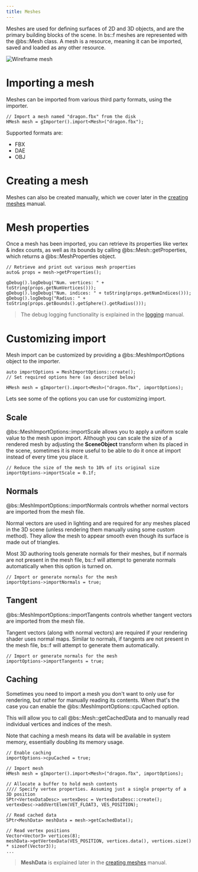 ```yaml
---
title: Meshes
---
```


Meshes are used for defining surfaces of 2D and 3D objects, and are the primary building blocks of the scene. In bs::f meshes are represented with the @bs::Mesh class. A mesh is a resource, meaning it can be imported, saved and loaded as any other resource.

![Wireframe mesh](../../Images/DragonWireframe.png) 

# Importing a mesh
Meshes can be imported from various third party formats, using the importer.

~~~~~~~~~~~~~{.cpp}
// Import a mesh named "dragon.fbx" from the disk
HMesh mesh = gImporter().import<Mesh>("dragon.fbx");
~~~~~~~~~~~~~

Supported formats are:
 - FBX
 - DAE
 - OBJ
 
# Creating a mesh
Meshes can also be created manually, which we cover later in the [creating meshes](../Advanced_Rendering/creatingMeshes) manual.
 
# Mesh properties
Once a mesh has been imported, you can retrieve its properties like vertex & index counts, as well as its bounds by calling @bs::Mesh::getProperties, which returns a @bs::MeshProperties object.

~~~~~~~~~~~~~{.cpp}
// Retrieve and print out various mesh properties
auto& props = mesh->getProperties();

gDebug().logDebug("Num. vertices: " + toString(props.getNumVertices()));
gDebug().logDebug("Num. indices: " + toString(props.getNumIndices()));
gDebug().logDebug("Radius: " + toString(props.getBounds().getSphere().getRadius()));
~~~~~~~~~~~~~

> The debug logging functionality is explained in the [logging](../Utilities/logging) manual.

# Customizing import
Mesh import can be customized by providing a @bs::MeshImportOptions object to the importer.

~~~~~~~~~~~~~{.cpp}
auto importOptions = MeshImportOptions::create();
// Set required options here (as described below)

HMesh mesh = gImporter().import<Mesh>("dragon.fbx", importOptions);
~~~~~~~~~~~~~

Lets see some of the options you can use for customizing import.

## Scale
@bs::MeshImportOptions::importScale allows you to apply a uniform scale value to the mesh upon import. Although you can scale the size of a rendered mesh by adjusting the **SceneObject** transform when its placed in the scene, sometimes it is more useful to be able to do it once at import instead of every time you place it.

~~~~~~~~~~~~~{.cpp}
// Reduce the size of the mesh to 10% of its original size
importOptions->importScale = 0.1f;
~~~~~~~~~~~~~

## Normals
@bs::MeshImportOptions::importNormals controls whether normal vectors are imported from the mesh file. 

Normal vectors are used in lighting and are required for any meshes placed in the 3D scene (unless rendering them manually using some custom method). They allow the mesh to appear smooth even though its surface is made out of triangles.

Most 3D authoring tools generate normals for their meshes, but if normals are not present in the mesh file, bs::f will attempt to generate normals automatically when this option is turned on.

~~~~~~~~~~~~~{.cpp}
// Import or generate normals for the mesh
importOptions->importNormals = true;
~~~~~~~~~~~~~

## Tangent
@bs::MeshImportOptions::importTangents controls whether tangent vectors are imported from the mesh file. 

Tangent vectors (along with normal vectors) are required if your rendering shader uses normal maps. Similar to normals, if tangents are not present in the mesh file, bs::f will attempt to generate them automatically.

~~~~~~~~~~~~~{.cpp}
// Import or generate normals for the mesh
importOptions->importTangents = true;
~~~~~~~~~~~~~

## Caching
Sometimes you need to import a mesh you don't want to only use for rendering, but rather for manually reading its contents. When that's the case you can enable the @bs::MeshImportOptions::cpuCached option.

This will allow you to call @bs::Mesh::getCachedData and to manually read individual vertices and indices of the mesh.

Note that caching a mesh means its data will be available in system memory, essentially doubling its memory usage.

~~~~~~~~~~~~~{.cpp}
// Enable caching
importOptions->cpuCached = true;

// Import mesh
HMesh mesh = gImporter().import<Mesh>("dragon.fbx", importOptions);

// Allocate a buffer to hold mesh contents
//// Specify vertex properties. Assuming just a single property of a 3D position
SPtr<VertexDataDesc> vertexDesc = VertexDataDesc::create();
vertexDesc->addVertElem(VET_FLOAT3, VES_POSITION);

// Read cached data
SPtr<MeshData> meshData = mesh->getCachedData();

// Read vertex positions
Vector<Vector3> vertices(8);
meshData->getVertexData(VES_POSITION, vertices.data(), vertices.size() * sizeof(Vector3));
...
~~~~~~~~~~~~~

> **MeshData** is explained later in the [creating meshes](../Advanced_Rendering/creatingMeshes) manual.
